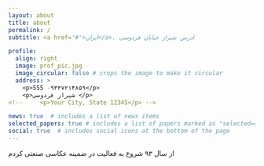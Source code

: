 ```yaml
---
layout: about
title: about
permalink: /
subtitle: <a href='#'>ایران</a>. ادرس شیراز خیابان فردوسی

profile:
  align: right
  image: prof_pic.jpg
  image_circular: false # crops the image to make it circular
  address: >
    <p>555 ۰۹۳۳۷۲۱۴۸۵۹</p>
    <p>شیراز فردوسی </p>
<!--     <p>Your City, State 12345</p> -->

news: true  # includes a list of news items
selected_papers: true # includes a list of papers marked as "selected={true}"
social: true  # includes social icons at the bottom of the page
---
```


از سال ۹۳ شروع به فعالیت در ضمینه عکاسی صنعتی کردم

